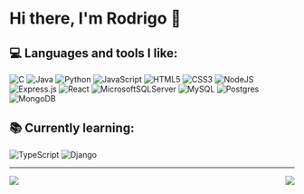 # Hi there, I'm Rodrigo 👋
  
## 💻 Languages and tools I like:
![C](https://img.shields.io/badge/c-%2300599C.svg?style=flat&logo=c&logoColor=white) 
![Java](https://img.shields.io/badge/java-%23ED8B00.svg?style=flat&logo=java&logoColor=white) 
![Python](https://img.shields.io/badge/python-3670A0?style=flat&logo=python&logoColor=ffdd54)
![JavaScript](https://img.shields.io/badge/javascript-%23323330.svg?style=flat&logo=javascript&logoColor=%23F7DF1E)
![HTML5](https://img.shields.io/badge/html5-%23E34F26.svg?style=flat&logo=html5&logoColor=white) 
![CSS3](https://img.shields.io/badge/css3-%231572B6.svg?style=flat&logo=css3&logoColor=white) 
![NodeJS](https://img.shields.io/badge/node.js-6DA55F?style=flat&logo=node.js&logoColor=white)
![Express.js](https://img.shields.io/badge/express.js-%23404d59.svg?style=flat&logo=express&logoColor=%2361DAFB)
![React](https://img.shields.io/badge/react-%2320232a.svg?style=flat&logo=react&logoColor=%2361DAFB) 
![MicrosoftSQLServer](https://img.shields.io/badge/Microsoft%20SQL%20Sever-CC2927?style=flat&logo=microsoft%20sql%20server&logoColor=white) 
![MySQL](https://img.shields.io/badge/mysql-%2300f.svg?style=flat&logo=mysql&logoColor=white)
![Postgres](https://img.shields.io/badge/postgres-%23316192.svg?style=flat&logo=postgresql&logoColor=white)
![MongoDB](https://img.shields.io/badge/MongoDB-%234ea94b.svg?style=flat&logo=mongodb&logoColor=white)

## 📚 Currently learning:
![TypeScript](https://img.shields.io/badge/typescript-%23007ACC.svg?style=flat&logo=typescript&logoColor=white) 
![Django](https://img.shields.io/badge/django-%23092E20.svg?style=flat&logo=django&logoColor=white)

---
<div>
    <img align="left" src="https://visitcount.itsvg.in/api?id=rodrigosousa11&icon=8&color=6">
    <a href="https://www.linkedin.com/in/rodrigo-sousa-bb8a69262" target="_blank">
        <img align="right" src="https://img.shields.io/badge/LinkedIn-ffffff?style=for-the-badge&logo=linkedin&logoColor=0690FA">
    </a>
</div>
